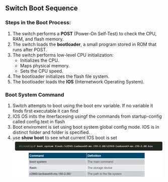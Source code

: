 ## Switch Boot Sequence

### Steps in the Boot Process:
1. The switch performs a **POST** (Power-On Self-Test) to check the CPU, RAM, and flash memory.
2. The switch loads the **bootloader**, a small program stored in ROM that runs after POST.
3. The switch performs low-level CPU initialization:
   - Initializes the CPU.
   - Maps physical memory.
   - Sets the CPU speed.
4. The bootloader initializes the flash file system.
5. The bootloader loads the **IOS** (Internetwork Operating System).

### Boot System Command
1. Switch attempts to boot using the boot env variable. If no variable it finds first executable it can find
2. IOS OS inits the itnerfacesing usingf the commands from startup-config called config.text in flash
3. Boot enviroment is set using boot system global config mode. IOS is in distinct folder and folder is specified. 
4. use **show boot** to see what current IOS boot is set
![alt text](<Images/Screenshot 2025-04-09 133818.png>)